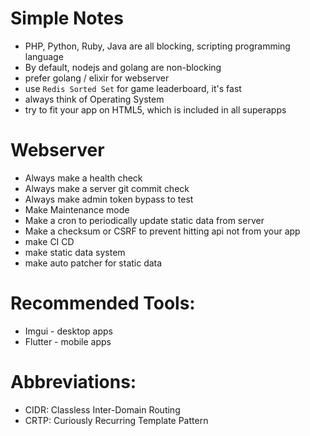 # Simple Notes

- PHP, Python, Ruby, Java are all blocking, scripting programming language
- By default, nodejs and golang are non-blocking
- prefer golang / elixir for webserver
- use `Redis Sorted Set` for game leaderboard, it's fast
- always think of Operating System
- try to fit your app on HTML5, which is included in all superapps

# Webserver
- Always make a health check
- Always make a server git commit check
- Always make admin token bypass to test
- Make Maintenance mode
- Make a cron to periodically update static data from server
- Make a checksum or CSRF to prevent hitting api not from your app
- make CI CD
- make static data system
- make auto patcher for static data

# Recommended Tools:
- Imgui - desktop apps
- Flutter - mobile apps

# Abbreviations:
- CIDR: Classless Inter-Domain Routing
- CRTP: Curiously Recurring Template Pattern